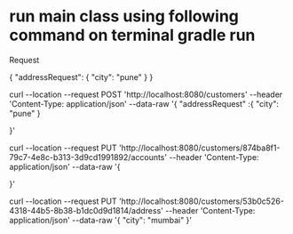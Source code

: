 # run main class using following command on terminal gradle run

Request

{ "addressRequest": { "city": "pune" } }

curl --location --request POST 'http://localhost:8080/customers'
--header 'Content-Type: application/json'
--data-raw '{
"addressRequest" :{ "city": "pune" }

}'

curl --location --request PUT 'http://localhost:8080/customers/874ba8f1-79c7-4e8c-b313-3d9cd1991892/accounts'
--header 'Content-Type: application/json'
--data-raw '{

}'

curl --location --request PUT 'http://localhost:8080/customers/53b0c526-4318-44b5-8b38-b1dc0d9d1814/address'
--header 'Content-Type: application/json'
--data-raw '{ "city": "mumbai" }'